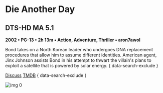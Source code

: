 # Die Another Day

## DTS-HD MA 5.1

**2002 • PG-13 • 2h 13m • Action, Adventure, Thriller • aron7awol**

Bond takes on a North Korean leader who undergoes DNA replacement procedures that allow him to assume different identities. American agent, Jinx Johnson assists Bond in his attempt to thwart the villain's plans to exploit a satellite that is powered by solar energy.
{ data-search-exclude }

[Discuss](https://www.avsforum.com/threads/bass-eq-for-filtered-movies.2995212/post-56957354)  [TMDB](https://www.themoviedb.org/movie/36669)
{ data-search-exclude }

![img 0](https://i.imgur.com/zwyawol.jpg)

